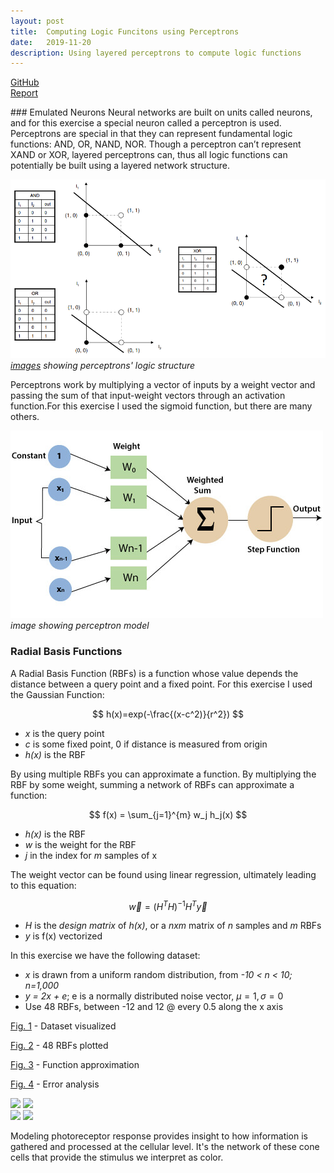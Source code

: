 ```yaml
---
layout: post
title:  Computing Logic Funcitons using Perceptrons
date:   2019-11-20
description: Using layered perceptrons to compute logic functions
---
```

<p>
  <a href=""></a>
  <a href="https://github.com/alexanderhay2020/alexanderhay2020.github.io/blob/master/assets/py/perceptron.py"><div class="color-button">GitHub</div></a>
  <a href="https://github.com/alexanderhay2020/alexanderhay2020.github.io/blob/master/assets/pdf/perceptron.pdf"><div class="color-button">Report</div></a>
</p>
### Emulated Neurons
Neural networks are built on units called neurons, and for this exercise a special neuron called a perceptron is used.
Perceptrons are special in that they can represent fundamental logic functions: AND, OR, NAND, NOR. Though
a perceptron can’t represent XAND or XOR, layered perceptrons can, thus all logic functions can potentially be
built using a layered network structure.

<p>
    <img src="/assets/img/nn_01.png" width="511" height="286" alt>
    <br>
    <a href="https://medium.com/@lucaspereira0612/solving-xor-with-a-single-perceptron-34539f395182"><em>images</em></a><em> showing perceptrons' logic structure</em>
</p>

Perceptrons work by multiplying a vector of inputs by a weight vector and passing the sum of that input-weight vectors through an activation function.For this exercise I used the sigmoid function, but there are many others.

<p>
    <img src="/assets/img/perceptron.jpg" alt>
    <br>
    <!-- <a href="https://missinglink.ai/guides/neural-network-concepts/neural-network-bias-bias-neuron-overfitting-underfitting/"><em>image</em></a> -->
    <em> image showing perceptron model</em>
</p>



### Radial Basis Functions
A Radial Basis Function (RBFs) is a function whose value depends the distance between a query point and a fixed point. For this exercise I used the Gaussian Function:


$$
h(x)=exp(-\frac{(x-c^2)}{r^2})
$$


* *x* is the query point
* *c* is some fixed point, 0 if distance is measured from origin
* *h(x)* is the RBF

By using multiple RBFs you can approximate a function. By multiplying the RBF by some weight, summing a network of RBFs can approximate a function:

$$
f(x) = \sum_{j=1}^{m}  w_j h_j(x)
$$

* *h(x)* is the RBF
* *w* is the weight for the RBF
* *j* in the index for *m* samples of x

The weight vector can be found using linear regression, ultimately leading to this equation:

$$
 \overrightarrow{w} = (H^TH)^{-1}H^T\overrightarrow{y}
$$

* *H* is the *design matrix* of *h(x)*, or a *nxm* matrix of *n* samples and *m* RBFs
* *y* is f(x) vectorized

In this exercise we have the following dataset:
* *x* is drawn from a uniform random distribution, from *-10 < n < 10; n=1,000*
* *y = 2x + e*;  e is a normally distributed noise vector, $μ = 1, σ = 0$
* Use 48 RBFs, between -12 and 12 @ every 0.5 along the x axis

[Fig. 1](https://alexanderhay2020.github.io/alexanderhay2020.github.io//assets/img/Figure_1.png) - Dataset visualized

[Fig. 2](https://alexanderhay2020.github.io/alexanderhay2020.github.io//assets/img/Figure_2.png) - 48 RBFs plotted

[Fig. 3](https://alexanderhay2020.github.io/alexanderhay2020.github.io//assets/img/Figure_3.png) - Function approximation

[Fig. 4](https://alexanderhay2020.github.io/alexanderhay2020.github.io//assets/img/Figure_4.png) - Error analysis


<div class="img_row">
    <img class="col one first" src="{{ site.baseurl }}/assets/img/Figure_1.png">
    <img class="col one" src="{{ site.baseurl }}/assets/img/Figure_2.png">
</div>

<div class="img_row">
    <img class="col one first" src="{{ site.baseurl }}/assets/img/Figure_3.png">
    <img class="col one" src="{{ site.baseurl }}/assets/img/Figure_4.png">
</div>

Modeling photoreceptor response provides insight to how information is gathered and processed at the cellular level. It's the network of these cone cells that provide the stimulus we interpret as color.

<!-- [![An old rock in the desert](/assets/images/shiprock.jpg "Shiprock, New Mexico by Beau Rogers")](https://www.flickr.com/photos/beaurogers/31833779864/in/photolist-Qv3rFw-34mt9F-a9Cmfy-5Ha3Zi-9msKdv-o3hgjr-hWpUte-4WMsJ1-KUQ8N-deshUb-vssBD-6CQci6-8AFCiD-zsJWT-nNfsgB-dPDwZJ-bn9JGn-5HtSXY-6CUhAL-a4UTXB-ugPum-KUPSo-fBLNm-6CUmpy-4WMsc9-8a7D3T-83KJev-6CQ2bK-nNusHJ-a78rQH-nw3NvT-7aq2qf-8wwBso-3nNceh-ugSKP-4mh4kh-bbeeqH-a7biME-q3PtTf-brFpgb-cg38zw-bXMZc-nJPELD-f58Lmo-bXMYG-bz8AAi-bxNtNT-bXMYi-bXMY6-bXMYv) -->

